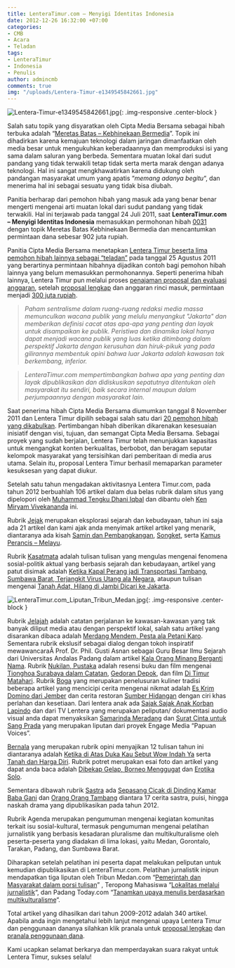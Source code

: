 ```yaml
---
title: LenteraTimur.com – Menyigi Identitas Indonesia
date: 2012-12-26 16:32:00 +07:00
categories:
- CMB
- Acara
- Teladan
tags:
- LenteraTimur
- Indonesia
- Penulis
author: admincmb
comments: true
img: "/uploads/Lentera-Timur-e1349545842661.jpg"
---
```


![Lentera-Timur-e1349545842661.jpg](/uploads/Lentera-Timur-e1349545842661.jpg){: .img-responsive .center-block }

Salah satu topik yang disyaratkan oleh Cipta Media Bersama sebagai hibah terbuka adalah  “[Meretas Batas – Kebhinekaan Bermedia](http://www.ciptamedia.org/petunjuk-dan-arahan/topik/)”. Topik ini dihadirkan karena kemajuan teknologi dalam jaringan dimanfaatkan oleh media besar untuk mengukuhkan keberadaannya dan memproduksi isi yang sama dalam saluran yang berbeda. Sementara muatan lokal dari sudut pandang yang tidak terwakili tetap tidak serta merta marak dengan adanya teknologi. Hal ini sangat mengkhawatirkan karena didukung oleh pandangan masyarakat umum yang apatis “*memang adanya begitu*“, dan menerima hal ini sebagai sesuatu yang tidak bisa diubah.

Panitia berharap dari pemohon hibah yang masuk ada yang benar benar mengerti mengenai arti muatan lokal dari sudut pandang yang tidak terwakili. Hal ini terjawab pada tanggal 24 Juli 2011, saat **LenteraTimur.com – Menyigi Identitas Indonesia** memasukkan permohonan hibah [0031](http://www.ciptamedia.org/2011/08/24/lenteratimur-com-–-menyigi-identitas-indonesia/) dengan topik Meretas Batas Kebhinekaan Bermedia dan mencantumkan permintaan dana sebesar 902 juta rupiah.

Panitia Cipta Media Bersama menetapkan [Lentera Timur beserta lima pemohon hibah lainnya sebagai “teladan”](http://www.ciptamedia.org/home/) pada tanggal 25 Agustus 2011 yang berartinya permintaan hibahnya dijadikan contoh bagi pemohon hibah lainnya yang belum memasukkan permohonannya. Seperti penerima hibah lainnya, Lentera Timur pun melalui proses [penajaman proposal dan evaluasi anggaran](http://www.ciptamedia.org/2011/10/11/penajaman-proposal-dan-evaluasi-anggaran-untuk-calon-penerima-hibah/), setelah [proposal lengkap](http://ciptamedia.org/wiki/LenteraTimur.com) dan anggaran rinci masuk, permintaan menjadi [300 juta rupiah](http://ciptamedia.org/wiki/Lentera_Timur.com/Rencana_Anggaran).

> *Paham sentralisme dalam ruang-ruang redaksi media massa memunculkan wacana publik yang melulu menyangkut "Jakarta" dan memberikan definisi cacat atas apa-apa yang penting dan layak untuk disampaikan ke publik. Peristiwa dan dinamika lokal hanya dapat menjadi wacana publik yang luas ketika ditimbang dalam perspektif Jakarta dengan kerusuhan dan hiruk-pikuk yang pada gilirannya membentuk opini bahwa luar Jakarta adalah kawasan tak berkembang, inferior.*

> *LenteraTimur.com mempertimbangkan bahwa apa yang penting dan layak dipublikasikan dan didiskusikan sepatutnya ditentukan oleh masyarakat itu sendiri, baik secara internal maupun dalam perjumpaannya dengan masyarakat lain.*

Saat penerima hibah Cipta Media Bersama diumumkan tanggal 8 November 2011 dan Lentera Timur dipilih sebagai salah satu dari [20 pemohon hibah yang dikabulkan](http://wikimedia.or.id/wiki/Cipta_Media_Bersama_Menganugrahkan_1_Juta_Dolar_AS_Kepada_20_Pemohon_Hibah_Untuk_Perbaikan_Media_di_Indonesia). Pertimbangan hibah diberikan dikarenakan kesesuaian inisiatif dengan visi, tujuan, dan semangat Cipta Media Bersama. Sebagai proyek yang sudah berjalan, Lentera Timur telah menunjukkan kapasitas untuk mengangkat konten berkualitas, berbobot, dan beragam seputar kelompok masyarakat yang tersisihkan dari pemberitaan di media arus utama. Selain itu, proposal Lentera Timur berhasil memaparkan parameter kesuksesan yang dapat diukur.

Setelah satu tahun mengadakan aktivitasnya Lentera Timur.com, pada tahun 2012 berbuahlah 106 artikel dalam dua belas rubrik dalam situs yang dipelopori oleh [Muhammad Tengku Dhani Iqbal](https://tengkudhaniiqbal.wordpress.com/saya/) dan dibantu oleh [Ken Miryam Vivekananda](http://www.lenteratimur.com/author/ken-miryam-vivekananda-fadlil/) ini.

Rubrik [Jejak](http://www.lenteratimur.com/category/jejak/) merupakan eksplorasi sejarah dan kebudayaan, tahun ini saja ada 21 artikel dan kami ajak anda menyimak artikel artikel yang menarik, diantaranya ada kisah [Samin dan Pembangkangan](http://www.lenteratimur.com/samin-dan-pembangkangan/), [Songket](http://www.lenteratimur.com/menyungkit-kisah-si-kain-emas/), serta [Kamus Perancis – Melayu](http://www.lenteratimur.com/kamus-perancis-melayu-terbit-1856/).

Rubrik [Kasatmata](http://www.lenteratimur.com/category/kasatmata/) adalah tulisan tulisan yang mengulas mengenai fenomena sosial-politik aktual yang berbasis sejarah dan kebudayaan, artikel yang patut disimak adalah [Ketika Kapal Perang jadi Transportasi Tambang](http://www.lenteratimur.com/ketika-kapal-perang-menjadi-alat-transportasi-tambang/), [Sumbawa Barat, Terjangkit Virus Utang ala Negara](http://www.lenteratimur.com/sumbawa-barat-terjangkit-virus-utang-ala-negara/), ataupun tulisan mengenai [Tanah Adat, Hilang di Jambi Dicari ke Jakarta](http://www.lenteratimur.com/tanah-adat-hilang-di-jambi-dicari-ke-jakarta/).

![LenteraTimur.com_Liputan_Tribun_Medan.jpg](/uploads/LenteraTimur.com_Liputan_Tribun_Medan.jpg){: .img-responsive .center-block }

Rubrik [Jelajah](http://www.lenteratimur.com/category/jelajah/) adalah catatan perjalanan ke kawasan-kawasan yang tak banyak diliput media atau dengan perspektif lokal, salah satu artikel yang disarankan dibaca adalah [Merdang Mendem, Pesta ala Petani Karo](http://www.lenteratimur.com/merdang-merdem-pesta-ala-petani-karo/). Sementara rubrik ekslusif sebagai dialog dengan tokoh inspiratif mewawancaraÂ Prof. Dr. Phil. Gusti Asnan sebagai Guru Besar Ilmu Sejarah dari Universitas Andalas Padang dalam artikel [Kala Orang Minang Berganti Nama](http://www.lenteratimur.com/kala-orang-minang-berganti-nama/). Rubrik [Nukilan, Pustaka](http://www.lenteratimur.com/category/nukilan) adalah resensi buku dan film mengenai [Tionghoa Surabaya dalam Catatan](http://www.lenteratimur.com/tionghoa-surabaya-dalam-catatan/), [Gedoran Depok](http://www.lenteratimur.com/hikayat-negara-depok/), dan film [Di Timur Matahari](http://www.lenteratimur.com/“di-timur-matahari”-lukisan-yang-tak-berbingkai/). Rubrik [Boga](http://www.lenteratimur.com/category/boga/) yang merupakan penelusuran kuliner tradisi beberapa artikel yang mencicipi cerita mengenai nikmat adalah [Es Krim Domino dari Jember](http://www.lenteratimur.com/lima-dekade-es-krim-domino/) dan cerita restoran [Sumber Hidangan](http://www.lenteratimur.com/sumber-hidangan-menghela-silam-di-masa-kini/) dengan ciri khas perlahan dan kesetiaan. Dari lentera anak ada [Sajak Sajak Anak Korban Lapindo](http://www.lenteratimur.com/sajak-sajak-anak-korban-lapindo/) dan dari TV Lentera yang merupakan peliputan/ dokumentasi audio visual anda dapat menyaksikan [Samarinda Meradang](http://www.lenteratimur.com/samarinda-meradang/) dan [Surat Cinta untuk Sang Prada](http://www.lenteratimur.com/“surat-cinta-untuk-sang-prada”-sang-juara-south-to-south-film-festival-2012/) yang merupakan liputan dari proyek Engage Media “Papuan Voices”.

[Bernala](http://www.lenteratimur.com/category/bernala/) yang merupakan rubrik opini menyajikan 12 tulisan tahun ini diantaranya adalah [Ketika di Atas Duka Kau Sebut Wow Indah Ya](http://www.lenteratimur.com/ketika-di-atas-duka-kau-sebut-wow-indah-ya/) serta [Tanah dan Harga Diri](http://www.lenteratimur.com/tanah-dan-harga-diri/). Rubrik potret merupakan esai foto dan artikel yang dapat anda baca adalah [Dibekap Gelap, Borneo Menggugat](http://www.lenteratimur.com/dibekap-gelap-borneo-menggugat/) dan [Erotika Solo](http://www.lenteratimur.com/erotika-solo/).

Sementara dibawah rubrik [Sastra](http://www.lenteratimur.com/category/sastra/) ada [Sepasang Cicak di Dinding Kamar Baba Gani](http://www.lenteratimur.com/sepasang-cicak-di-dinding-kamar-baba-gani/) dan [Orang Orang Tambang](http://www.lenteratimur.com/orang-orang-tambang/) diantara 17 cerita sastra, puisi, hingga naskah drama yang dipublikasikan pada tahun 2012.

Rubrik Agenda merupakan pengumuman mengenai kegiatan komunitas terkait isu sosial-kultural, termasuk pengumuman mengenai pelatihan jurnalistik yang berbasis kesadaran pluralisme dan multikulturalisme oleh peserta-peserta yang diadakan di lima lokasi, yaitu Medan, Gorontalo, Tarakan, Padang, dan Sumbawa Barat.

Diharapkan setelah pelatihan ini peserta dapat melakukan peliputan untuk kemudian dipublikasikan di LenteraTimur.com. Pelatihan jurnalistik inipun mendapatkan tiga liputan oleh Tribun Medan.com “[Pemerintah dan Masyarakat dalam porsi tulisan](http://medan.tribunnews.com/2012/01/27/pemerintah-dan-masyarakat-dalam-porsi-tulisan)” , Teropong Mahasiswa “[Lokalitas melalui jurnalistik](http://teropongumsu.com/index.php?option=com_content&view=article&id=248:khairun-nissa&catid=3:seputar-medan&Itemid=3)“, dan Padang Today.com “[Tanamkan upaya menulis berdasarkan multikulturalisme](http://www.padang-today.com/foto/pustaka/?mod=berita&today=detil&id=38717)“.

Total artikel yang dihasilkan dari tahun 2009-2012 adalah 340 artikel. Apabila anda ingin mengetahui lebih lanjut mengenai upaya Lentera Timur dan penggunaan dananya silahkan klik pranala untuk [proposal lengkap](http://ciptamedia.org/wiki/LenteraTimur.com) dan [pranala penggunaan dana](http://ciptamedia.org/wiki/Lentera_Timur.com/Laporan_Penggunaan_Dana).

Kami ucapkan selamat berkarya dan memperdayakan suara rakyat untuk Lentera Timur, sukses selalu!